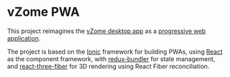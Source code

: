 # vZome PWA

This project reimagines the [vZome desktop app](desktop) as a
[progressive web application](pwa).

The project is based on the [Ionic](ionic) framework for building PWAs, using [React](react) as the component framework, with [redux-bundler](bundler) for state management,
and [react-three-fiber](r3fiber) for 3D rendering using React Fiber reconciliation.


[pwa]: https://en.wikipedia.org/wiki/Progressive_web_applications
[desktop]: http://vzome.com/home/index/vzome-60/
[ionic]: https://ionicframework.com/
[react]: https://reactjs.org/
[bundler]: https://reduxbundler.com/
[r3fiber]: https://github.com/react-spring/react-three-fiber

